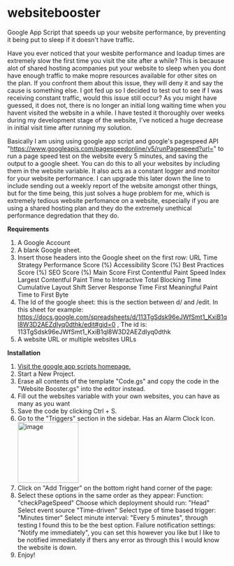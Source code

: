 # websitebooster
Google App Script that speeds up your website performance, by preventing it being put to sleep if it doesn't have traffic. 

Have you ever noticed that your wesbite performance and loadup times are extremely slow the first time you visit the site after a while? This is because alot of shared hosting acompanies put your website to sleep when you dont have enough traffic to make mopre resources available for other sites on the plan. If you confront them about this issue, they will deny it and say the cause is something else. I got fed up so I decided to test out to see if I was receiving constant traffic, would this issue still occur? As you might have guessed, it does not, there is no longer an initial long waiting time when you havent visited the website in a while. I have tested it thoroughly over weeks during my development stage of the website, I've noticed a huge decrease in initial visit time after running my solution.

Basically I am using using google app script and google's pagespeed API "https://www.googleapis.com/pagespeedonline/v5/runPagespeed?url=" to run a page speed test on the website every 5 minutes, and saving the output to a google sheet. You can do this to all your websites by including them in the website variable. It also acts as a constant logger and monitor for your website performance. I can upgrade this later down the line to include sending out a weekly report of the website amongst other things, but for the time being, this just solves a huge problem for me, which is extremely tedious website perfomance on a website, especially if you are using a shared hosting plan and they do the extremely unethical performance degredation that they do. 

**Requirements**
1. A Google Account
2. A blank Google sheet.
3. Insert those headers into the Google sheet on the first row: URL	Time	Strategy	Performance Score (%)	Accessibility Score (%)	Best Practices Score (%)	SEO Score (%)	Main Score	First Contentful Paint	Speed Index	Largest Contentful Paint	Time to Interactive	Total Blocking Time	Cumulative Layout Shift	Server Response Time	First Meaningful Paint	Time to First Byte
4. The Id of the google sheet: this is the section between d/ and /edit. In this sheet for example: https://docs.google.com/spreadsheets/d/113TgSdsk96eJWfSmt1_KxiB1ql8W3D2AEZdIyq0dthk/edit#gid=0 , The id is: 113TgSdsk96eJWfSmt1_KxiB1ql8W3D2AEZdIyq0dthk
5. A website URL or multiple websites URLs

   

**Installation**
1. [Visit the google app scripts homepage.]([url](https://script.google.com/u/0/home/my)https://script.google.com/u/0/home/my)
2. Start a New Project.
3. Erase all contents of the template "Code.gs" and copy the code in the "Website Booster.gs" into the editor instead.
4. Fill out the websites variable with your own websites, you can have as many as you want
5. Save the code by clicking Ctrl + S.
6. Go to the "Triggers" section in the sidebar. Has an Alarm Clock Icon.    <img width="139" alt="image" src="https://github.com/FrostedFlamesTips/websitebooster/assets/67317950/21683920-778c-4d85-9933-d1be6b1a0beb">
7. Click on "Add Trigger" on the bottom right hand corner of the page:
8. Select these options in the same order as they appear:
    Function: "checkPageSpeed"
    Choose which deployment should run: "Head"
    Select event source "Time-driven"
    Select type of time based trigger: "Minutes timer"
    Select minute interval: "Every 5 minutes", through testing I found this to be the best option.
    Failure notification settings: "Notify me immediately", you can set this however you like but I like to be notified immediately if thers any error as through this I would      know the website is down.
9. Enjoy!
   



